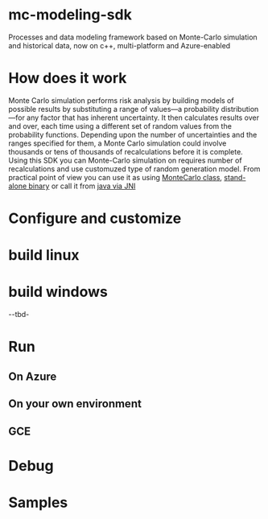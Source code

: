 # mc-modeling-sdk
Processes and data modeling framework based on Monte-Carlo simulation and historical data, now on c++, multi-platform and Azure-enabled

# How does it work

Monte Carlo simulation performs risk analysis by building models of possible results by substituting a range of values—a probability distribution—for any factor that has inherent uncertainty. It then calculates results over and over, each time using a different set of random values from the probability functions. Depending upon the number of uncertainties and the ranges specified for them, a Monte Carlo simulation could involve thousands or tens of thousands of recalculations before it is complete.
Using this SDK you can Monte-Carlo simulation on requires number of recalculations and use customuzed type of random generation model. From practical point of view you can use it as using [MonteCarlo class](blob/master/mc-kernel/simulation.h), [stand-alone binary](tree/master/docs) or call it from [java via JNI](tree/master/demo_jni)

# Configure and customize

# build linux
# build windows
--tbd-

# Run
## On Azure
## On your own environment
## GCE

# Debug
# Samples
